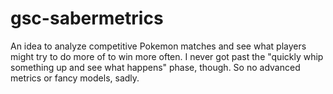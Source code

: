 # gsc-sabermetrics
 An idea to analyze competitive Pokemon matches and see what players might try to do more of to win more often.
 I never got past the "quickly whip something up and see what happens" phase, though.
 So no advanced metrics or fancy models, sadly.
